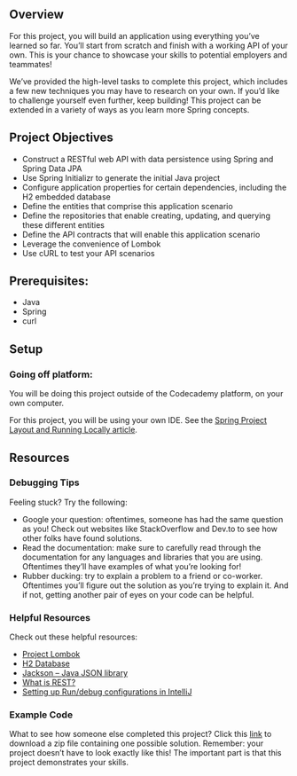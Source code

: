 
## Overview

For this project, you will build an application using everything you’ve learned so far. 
You’ll start from scratch and finish with a working API of your own. 
This is your chance to showcase your skills to potential employers and teammates!

We’ve provided the high-level tasks to complete this project, 
which includes a few new techniques you may have to research on your own. 
If you’d like to challenge yourself even further, keep building! 
This project can be extended in a variety of ways as you learn more Spring concepts.

## Project Objectives

- Construct a RESTful web API with data persistence using Spring and Spring Data JPA
- Use Spring Initializr to generate the initial Java project
- Configure application properties for certain dependencies, including the H2 embedded database
- Define the entities that comprise this application scenario
- Define the repositories that enable creating, updating, and querying these different entities
- Define the API contracts that will enable this application scenario
- Leverage the convenience of Lombok
- Use cURL to test your API scenarios

## Prerequisites:

- Java
- Spring
- curl


## Setup

### Going off platform:
You will be doing this project outside of the Codecademy platform, on your own computer.

For this project, you will be using your own IDE. See the [Spring Project Layout and Running Locally article](https://www.codecademy.com/paths/create-rest-apis-with-spring-and-java/tracks/spring-apis-web-and-spring-basics/modules/how-spring-works/articles/spring-project-layout-and-running-locally).


## Resources

### Debugging Tips
Feeling stuck? Try the following:

- Google your question: oftentimes, someone has had the same question as you! 
Check out websites like StackOverflow and Dev.to to see how other folks have found solutions.
- Read the documentation: make sure to carefully read through the documentation for any languages 
and libraries that you are using. Oftentimes they’ll have examples of what you’re looking for!
- Rubber ducking: try to explain a problem to a friend or co-worker. 
Oftentimes you’ll figure out the solution as you’re trying to explain it.
And if not, getting another pair of eyes on your code can be helpful.
### Helpful Resources
Check out these helpful resources:

- [Project Lombok](https://projectlombok.org/)
- [H2 Database](https://www.h2database.com/html/tutorial.html)
- [Jackson – Java JSON library](https://github.com/FasterXML/jackson)
- [What is REST?](https://www.codecademy.com/articles/what-is-rest)
- [Setting up Run/debug configurations in IntelliJ](https://www.jetbrains.com/help/idea/run-debug-configuration.html)

### Example Code

What to see how someone else completed this project? Click this [link](https://static-assets.codecademy.com/skillpaths/spring/diningreviews.v02.zip) to download a zip file 
containing one possible solution. Remember: your project doesn’t have to look exactly like this! 
The important part is that this project demonstrates your skills.